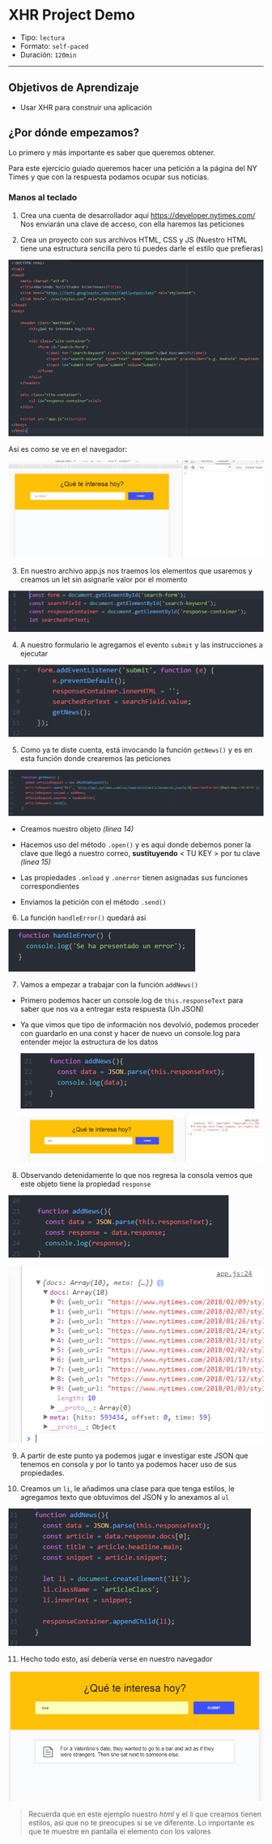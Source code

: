 # XHR Project Demo

- Tipo: `lectura`
- Formato: `self-paced`
- Duración: `120min`

***

## Objetivos de Aprendizaje

- Usar XHR para construir una aplicación

## ¿Por dónde empezamos?

Lo primero y más importante es saber que queremos obtener.

Para este ejercicio guiado queremos hacer una petición a la página del NY Times
y que con la respuesta podamos ocupar sus noticias.

### Manos al teclado

1. Crea una cuenta de desarrollador aquí https://developer.nytimes.com/
  Nos enviarán una clave de acceso, con ella haremos las peticiones

2. Crea un proyecto con sus archivos HTML, CSS y JS
  (Nuestro HTML tiene una estructura sencilla pero tú puedes darle el estilo
  que prefieras)

  ![index](https://raw.githubusercontent.com/AnaSalazar/curricula-js/ivandevp-06-spa/06-spa/02-asynchronous-js-request/05-xhr-demo/imagenes/index-inicial.png)

  Así es como se ve en el navegador:

  ![pantalla](https://raw.githubusercontent.com/AnaSalazar/curricula-js/ivandevp-06-spa/06-spa/02-asynchronous-js-request/05-xhr-demo/imagenes/pantalla-inicial.png)

3. En nuestro archivo app.js nos traemos los elementos que usaremos y creamos
  un let sin asignarle valor por el momento

  ![elementos](https://raw.githubusercontent.com/AnaSalazar/curricula-js/ivandevp-06-spa/06-spa/02-asynchronous-js-request/05-xhr-demo/imagenes/traemos-elementos.png)

4. A nuestro formulario le agregamos el evento `submit` y las instrucciones a
  ejecutar

  ![form](https://raw.githubusercontent.com/AnaSalazar/curricula-js/ivandevp-06-spa/06-spa/02-asynchronous-js-request/05-xhr-demo/imagenes/form-addEvent.png)

5. Como ya te diste cuenta, está invocando la función `getNews()` y es en esta
  función donde crearemos las peticiones

  ![getnews](https://raw.githubusercontent.com/AnaSalazar/curricula-js/ivandevp-06-spa/06-spa/02-asynchronous-js-request/05-xhr-demo/imagenes/getnews.png)

  - Creamos nuestro objeto _(línea 14)_

  - Hacemos uso del método `.open()` y es aquí donde debemos poner la clave que
    llegó a nuestro correo, **sustituyendo** < TU KEY > por tu clave
    _(linea 15)_

  - Las propiedades `.onload` y `.onerror` tienen asignadas sus funciones
    correspondientes

  - Enviamos la petición con el método `.send()`

6. La función `handleError()` quedará así

  ![handleError](https://raw.githubusercontent.com/AnaSalazar/curricula-js/ivandevp-06-spa/06-spa/02-asynchronous-js-request/05-xhr-demo/imagenes/handle-error.png)

7. Vamos a empezar a trabajar con la función `addNews()`

  - Primero podemos hacer un console.log de `this.responseText` para saber que
    nos va a entregar esta respuesta (Un JSON)

  - Ya que vimos que tipo de información nos devolvió, podemos proceder con
    guardarlo en una const y hacer de nuevo un console.log para entender mejor
    la estructura de los datos

    ![addNews](https://raw.githubusercontent.com/AnaSalazar/curricula-js/ivandevp-06-spa/06-spa/02-asynchronous-js-request/05-xhr-demo/imagenes/add-news1.png)

    ![consola-data](https://raw.githubusercontent.com/AnaSalazar/curricula-js/ivandevp-06-spa/06-spa/02-asynchronous-js-request/05-xhr-demo/imagenes/consola-data.png)

8. Observando detenidamente lo que nos regresa la consola vemos que este objeto
  tiene la propiedad `response`

  ![addNews](https://raw.githubusercontent.com/AnaSalazar/curricula-js/ivandevp-06-spa/06-spa/02-asynchronous-js-request/05-xhr-demo/imagenes/add-news2.png)

  ![consola-data](https://raw.githubusercontent.com/AnaSalazar/curricula-js/ivandevp-06-spa/06-spa/02-asynchronous-js-request/05-xhr-demo/imagenes/consola-data2.png)

9. A partir de este punto ya podemos jugar e investigar este JSON que tenemos
  en consola y por lo tanto ya podemos hacer uso de sus propiedades.

10. Creamos un `li`, le añadimos una clase para que tenga estilos, le agregamos
  texto que obtuvimos del JSON y lo anexamos al `ul`

  ![addNews](https://raw.githubusercontent.com/AnaSalazar/curricula-js/ivandevp-06-spa/06-spa/02-asynchronous-js-request/05-xhr-demo/imagenes/add-news3.png)

11. Hecho todo esto, así debería verse en nuestro navegador

  ![pantalla](https://raw.githubusercontent.com/AnaSalazar/curricula-js/ivandevp-06-spa/06-spa/02-asynchronous-js-request/05-xhr-demo/imagenes/pantalla-final.png)

> Recuerda que en este ejemplo nuestro _html_ y el _li_ que creamos tienen
> estilos, asi que no te preocupes si se ve diferente. Lo importante es que te
> muestre en pantalla el elemento con los valores
